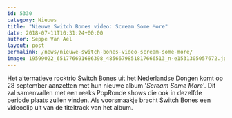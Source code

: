 ```yaml
---
id: 5330
category: Nieuws
title: "Nieuwe Switch Bones video: Scream Some More"
date: 2018-07-11T10:31:24+00:00
author: Seppe Van Ael
layout: post
permalink: /news/nieuwe-switch-bones-video-scream-some-more/
image: 19599022_651776691686398_4856679851817666513_n-e1531305057672.jpg
---
```

Het alternatieve rocktrio Switch Bones uit het Nederlandse Dongen komt op 28 september aanzetten met hun nieuwe album '_Scream Some More_'. Dit zal samenvallen met een reeks PopRonde shows die ook in dezelfde periode plaats zullen vinden. Als voorsmaakje bracht Switch Bones een videoclip uit van de titeltrack van het album.

&nbsp;